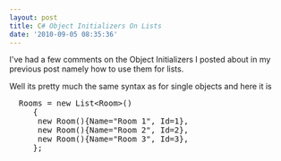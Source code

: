```yaml
---
layout: post
title: C# Object Initializers On Lists
date: '2010-09-05 08:35:36'
---
```


<p>
I've had a few comments on the Object Initializers I posted about in my previous post
namely how to use them for lists. 
</p>
<p>
Well its pretty much the same syntax as for single objects and here it is 
</p>
<pre class="brush: csharp; toolbar: false;">
  Rooms = new List&lt;Room&gt;()
     {
      new Room(){Name="Room 1", Id=1},
      new Room(){Name="Room 2", Id=2},
      new Room(){Name="Room 3", Id=3},
     };</pre>